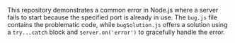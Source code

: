 This repository demonstrates a common error in Node.js where a server fails to start because the specified port is already in use.  The `bug.js` file contains the problematic code, while `bugSolution.js` offers a solution using a `try...catch` block and `server.on('error')` to gracefully handle the error.